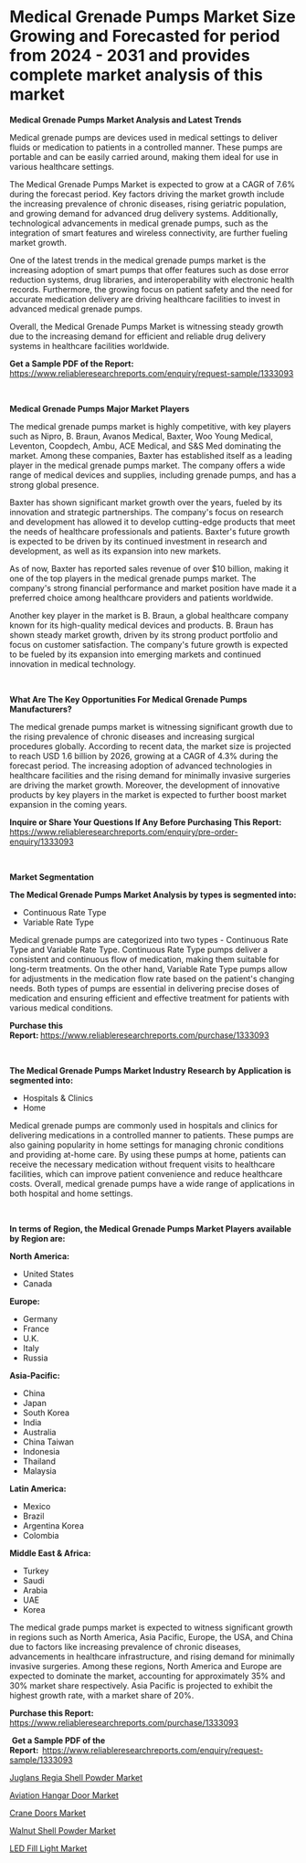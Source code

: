 <p><h1>Medical Grenade Pumps Market Size Growing and Forecasted for period from 2024 - 2031 and provides complete market analysis of this market</h1></p><p><strong>Medical Grenade Pumps Market Analysis and Latest Trends</strong></p>
<p><p>Medical grenade pumps are devices used in medical settings to deliver fluids or medication to patients in a controlled manner. These pumps are portable and can be easily carried around, making them ideal for use in various healthcare settings.</p><p>The Medical Grenade Pumps Market is expected to grow at a CAGR of 7.6% during the forecast period. Key factors driving the market growth include the increasing prevalence of chronic diseases, rising geriatric population, and growing demand for advanced drug delivery systems. Additionally, technological advancements in medical grenade pumps, such as the integration of smart features and wireless connectivity, are further fueling market growth.</p><p>One of the latest trends in the medical grenade pumps market is the increasing adoption of smart pumps that offer features such as dose error reduction systems, drug libraries, and interoperability with electronic health records. Furthermore, the growing focus on patient safety and the need for accurate medication delivery are driving healthcare facilities to invest in advanced medical grenade pumps.</p><p>Overall, the Medical Grenade Pumps Market is witnessing steady growth due to the increasing demand for efficient and reliable drug delivery systems in healthcare facilities worldwide.</p></p>
<p><strong>Get a Sample PDF of the Report:&nbsp;</strong> <a href="https://www.reliableresearchreports.com/enquiry/request-sample/1333093">https://www.reliableresearchreports.com/enquiry/request-sample/1333093</a></p>
<p>&nbsp;</p>
<p><strong>Medical Grenade Pumps Major Market Players</strong></p>
<p><p>The medical grenade pumps market is highly competitive, with key players such as Nipro, B. Braun, Avanos Medical, Baxter, Woo Young Medical, Leventon, Coopdech, Ambu, ACE Medical, and S&S Med dominating the market. Among these companies, Baxter has established itself as a leading player in the medical grenade pumps market. The company offers a wide range of medical devices and supplies, including grenade pumps, and has a strong global presence.</p><p>Baxter has shown significant market growth over the years, fueled by its innovation and strategic partnerships. The company's focus on research and development has allowed it to develop cutting-edge products that meet the needs of healthcare professionals and patients. Baxter's future growth is expected to be driven by its continued investment in research and development, as well as its expansion into new markets.</p><p>As of now, Baxter has reported sales revenue of over $10 billion, making it one of the top players in the medical grenade pumps market. The company's strong financial performance and market position have made it a preferred choice among healthcare providers and patients worldwide.</p><p>Another key player in the market is B. Braun, a global healthcare company known for its high-quality medical devices and products. B. Braun has shown steady market growth, driven by its strong product portfolio and focus on customer satisfaction. The company's future growth is expected to be fueled by its expansion into emerging markets and continued innovation in medical technology.</p></p>
<p>&nbsp;</p>
<p><strong>What Are The Key Opportunities For Medical Grenade Pumps Manufacturers?</strong></p>
<p><p>The medical grenade pumps market is witnessing significant growth due to the rising prevalence of chronic diseases and increasing surgical procedures globally. According to recent data, the market size is projected to reach USD 1.6 billion by 2026, growing at a CAGR of 4.3% during the forecast period. The increasing adoption of advanced technologies in healthcare facilities and the rising demand for minimally invasive surgeries are driving the market growth. Moreover, the development of innovative products by key players in the market is expected to further boost market expansion in the coming years.</p></p>
<p><strong>Inquire or Share Your Questions If Any Before Purchasing This Report:</strong> <a href="https://www.reliableresearchreports.com/enquiry/pre-order-enquiry/1333093">https://www.reliableresearchreports.com/enquiry/pre-order-enquiry/1333093</a></p>
<p>&nbsp;</p>
<p><strong>Market Segmentation</strong></p>
<p><strong>The Medical Grenade Pumps Market Analysis by types is segmented into:</strong></p>
<p><ul><li>Continuous Rate Type</li><li>Variable Rate Type</li></ul></p>
<p><p>Medical grenade pumps are categorized into two types - Continuous Rate Type and Variable Rate Type. Continuous Rate Type pumps deliver a consistent and continuous flow of medication, making them suitable for long-term treatments. On the other hand, Variable Rate Type pumps allow for adjustments in the medication flow rate based on the patient's changing needs. Both types of pumps are essential in delivering precise doses of medication and ensuring efficient and effective treatment for patients with various medical conditions.</p></p>
<p><strong>Purchase this Report:&nbsp;</strong><a href="https://www.reliableresearchreports.com/purchase/1333093">https://www.reliableresearchreports.com/purchase/1333093</a></p>
<p>&nbsp;</p>
<p><strong>The Medical Grenade Pumps Market Industry Research by Application is segmented into:</strong></p>
<p><ul><li>Hospitals & Clinics</li><li>Home</li></ul></p>
<p><p>Medical grenade pumps are commonly used in hospitals and clinics for delivering medications in a controlled manner to patients. These pumps are also gaining popularity in home settings for managing chronic conditions and providing at-home care. By using these pumps at home, patients can receive the necessary medication without frequent visits to healthcare facilities, which can improve patient convenience and reduce healthcare costs. Overall, medical grenade pumps have a wide range of applications in both hospital and home settings.</p></p>
<p>&nbsp;</p>
<p><strong>In terms of Region, the Medical Grenade Pumps Market Players available by Region are:</strong></p>
<p>
    <p> <strong> North America: </strong>
        <ul>
            <li>United States</li>
            <li>Canada</li>
        </ul>
        </p> 
    <p> <strong> Europe: </strong>
        <ul>
            <li>Germany</li>
            <li>France</li>
            <li>U.K.</li>
            <li>Italy</li>
            <li>Russia</li>
        </ul>
        </p> 
    <p> <strong> Asia-Pacific: </strong>
        <ul>
            <li>China</li>
            <li>Japan</li>
            <li>South Korea</li>
            <li>India</li>
            <li>Australia</li>
            <li>China Taiwan</li>
            <li>Indonesia</li>
            <li>Thailand</li>
            <li>Malaysia</li>
        </ul>
        </p> 
    <p> <strong> Latin America: </strong>
        <ul>
            <li>Mexico</li>
            <li>Brazil</li>
            <li>Argentina Korea</li>
            <li>Colombia</li>
        </ul>
        </p> 
    <p> <strong> Middle East & Africa: </strong>
        <ul>
            <li>Turkey</li>
            <li>Saudi</li>
            <li>Arabia</li>
            <li>UAE</li>
            <li>Korea</li>
        </ul>
    </p>
    </p>
<p><p>The medical grade pumps market is expected to witness significant growth in regions such as North America, Asia Pacific, Europe, the USA, and China due to factors like increasing prevalence of chronic diseases, advancements in healthcare infrastructure, and rising demand for minimally invasive surgeries. Among these regions, North America and Europe are expected to dominate the market, accounting for approximately 35% and 30% market share respectively. Asia Pacific is projected to exhibit the highest growth rate, with a market share of 20%.</p></p>
<p><strong>Purchase this Report: </strong><a href="https://www.reliableresearchreports.com/purchase/1333093">https://www.reliableresearchreports.com/purchase/1333093</a></p>
<p>&nbsp;<strong>Get a Sample PDF of the Report:&nbsp;&nbsp;</strong><a href="https://www.reliableresearchreports.com/enquiry/request-sample/1333093">https://www.reliableresearchreports.com/enquiry/request-sample/1333093</a></p>
<p><strong></strong></p>
<p><p><a href="https://medium.com/@shanieprice69879/juglans-regia-shell-powder-market-exploring-market-share-market-trends-and-future-growth-d19e3e86ae5f">Juglans Regia Shell Powder Market</a></p><p><a href="https://medium.com/@dorothybrooks53/aviation-hangar-door-market-size-cagr-trends-2024-2030-210300bd86c4">Aviation Hangar Door Market</a></p><p><a href="https://medium.com/@dorothybrooks53/crane-doors-market-trends-forecast-and-competitive-analysis-to-2031-11a254108526">Crane Doors Market</a></p><p><a href="https://medium.com/@shanieprice69879/walnut-shell-powder-market-insights-into-market-cagr-market-trends-and-growth-strategies-41cf34272127">Walnut Shell Powder Market</a></p><p><a href="https://medium.com/@ameliahaleyi77567/led-fill-light-market-trends-and-market-analysis-forecasted-for-period-2024-2031-1f029590719e">LED Fill Light Market</a></p></p>